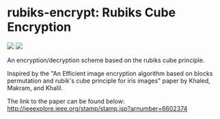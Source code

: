 # rubiks-encrypt: Rubiks Cube Encryption

<img src="http://i.imgur.com/Y7ZFCM9.jpg" />

<img src="http://i.imgur.com/XPn7Ddx.jpg" />

An encryption/decryption scheme based on the rubiks cube principle.

Inspired by the "An Efficient image encryption algorithm based on blocks permutation and rubik's cube principle for iris images" paper by Khaled, Makram, and Khalil.

The link to the paper can be found below:
http://ieeexplore.ieee.org/stamp/stamp.jsp?arnumber=6602374


